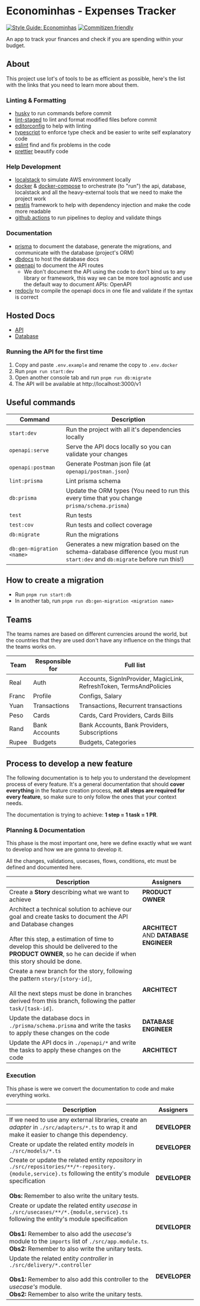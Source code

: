 # Econominhas - Expenses Tracker

[![Style Guide: Econominhas](https://img.shields.io/badge/style%20guide-Econominhas-4B00FA?style=square)](https://github.com/econominhas/eslint-config)
[![Commitizen friendly](https://img.shields.io/badge/commitizen-friendly-brightgreen.svg?style=square)](http://commitizen.github.io/cz-cli/)

An app to track your finances and check if you are spending within your budget.

## About

This project use lot's of tools to be as efficient as possible, here's the list with the links that you need to learn more about them.

### Linting & Formatting

- [husky](https://typicode.github.io/husky/) to run commands before commit
- [lint-staged](https://www.npmjs.com/package/lint-staged) to lint and format modified files before commit
- [editorconfig](https://editorconfig.org/) to help with linting
- [typescript](https://www.typescriptlang.org/) to enforce type check and be easier to write self explanatory code
- [eslint](https://eslint.org/) find and fix problems in the code
- [prettier](https://prettier.io/) beautify code

### Help Development

- [localstack](https://www.localstack.cloud/) to simulate AWS environment locally
- [docker](https://www.docker.com/) & [docker-compose](https://docs.docker.com/compose/) to orchestrate (to "run") the api, database, localstack and all the heavy-external tools that we need to make the project work
- [nestjs](https://nestjs.com/) framework to help with dependency injection and make the code more readable
- [github actions](https://docs.github.com/en/actions) to run pipelines to deploy and validate things

### Documentation

- [prisma](https://www.prisma.io/) to document the database, generate the migrations, and communicate with the database (project's ORM)
- [dbdocs](https://dbdocs.io/) to host the database docs
- [openapi](https://www.openapis.org/) to document the API routes
  - We don't document the API using the code to don't bind us to any library or framework, this way we can be more tool agnostic and use the default way to document APIs: OpenAPI
- [redocly](https://www.npmjs.com/package/@redocly/cli) to compile the openapi docs in one file and validate if the syntax is correct

## Hosted Docs

- [API](https://econominhas.readme.io/reference/)
- [Database](https://dbdocs.io/henriqueleite42/Econominhas?view=relationships)

### Running the API for the first time

1. Copy and paste <code>.env.example</code> and rename the copy to <code>.env.docker</code>
2. Run <code>pnpm run start:dev</code>
3. Open another console tab and run `pnpm run db:migrate`
4. The API will be available at http://localhost:3000/v1

## Useful commands

| Command                   | Description                                                                                                                    |
| ------------------------- | ------------------------------------------------------------------------------------------------------------------------------ |
| `start:dev`               | Run the project with all it's dependencies locally                                                                             |
| `openapi:serve`           | Serve the API docs locally so you can validate your changes                                                                    |
| `openapi:postman`         | Generate Postman json file (at `openapi/postman.json`)                                                                         |
| `lint:prisma`             | Lint prisma schema                                                                                                             |
| `db:prisma`               | Update the ORM types (You need to run this every time that you change `prisma/schema.prisma`)                                  |
| `test`                    | Run tests                                                                                                                      |
| `test:cov`                | Run tests and collect coverage                                                                                                 |
| `db:migrate`              | Run the migrations                                                                                                             |
| `db:gen-migration <name>` | Generates a new migration based on the schema-database difference (you must run `start:dev` and `db:migrate` before run this!) |

## How to create a migration

- Run `pnpm run start:db`
- In another tab, run `pnpm run db:gen-migration <migration name>`

## Teams

The teams names are based on different currencies around the world, but the countries that they are used don't have any influence on the things that the teams works on.

| Team  | Responsible for | Full list                                                           |
| ----- | --------------- | ------------------------------------------------------------------- |
| Real  | Auth            | Accounts, SignInProvider, MagicLink, RefreshToken, TermsAndPolicies |
| Franc | Profile         | Configs, Salary                                                     |
| Yuan  | Transactions    | Transactions, Recurrent transactions                                |
| Peso  | Cards           | Cards, Card Providers, Cards Bills                                  |
| Rand  | Bank Accounts   | Bank Accounts, Bank Providers, Subscriptions                        |
| Rupee | Budgets         | Budgets, Categories                                                 |

## Process to develop a new feature

The following documentation is to help you to understand the development process of every feature. It's a general documentation that should **cover everything** in the feature creation process, **not all steps are required for every feature**, so make sure to only follow the ones that your context needs.

The documentation is trying to achieve: **1 step = 1 task = 1 PR**.

### Planning & Documentation

This phase is the most important one, here we define exactly what we want to develop and how we are gonna to develop it.

All the changes, validations, usecases, flows, conditions, etc must be defined and documented here.

<table>
	<thead>
		<tr>
			<th>Description</th>
			<th>Assigners</th>
		</tr>
	</thead>
	<tbody>
		<tr>
			<td>
				Create a <b>Story</b> describing what we want to achieve
			</td>
			<td>
				<b>PRODUCT OWNER</b>
			</td>
		</tr>
		<tr>
			<td>
				Architect a technical solution to achieve our goal and create tasks to document the API and Database changes
				</br>
				</br>
				After this step, a estimation of time to develop this should be delivered to the <b>PRODUCT OWNER</b>, so he can decide if when this story should be done.
			</td>
			<td>
				<b>ARCHITECT</b>
				AND
				<b>DATABASE ENGINEER</b>
			</td>
		</tr>
		<tr>
			<td>
				Create a new branch for the story, following the pattern <code>story/[story-id]</code>,
				</br>
				</br>
				All the next steps must be done in branches derived from this branch, following the patter <code>task/[task-id]</code>.
			</td>
			<td>
				<b>ARCHITECT</b>
			</td>
		</tr>
		<tr>
			<td>
				Update the database docs in <code>./prisma/schema.prisma</code> and write the tasks to apply these changes on the code
			</td>
			<td>
				<b>DATABASE ENGINEER</b>
			</td>
		</tr>
		<tr>
			<td>
				Update the API docs in <code>./openapi/*</code> and write the tasks to apply these changes on the code
			</td>
			<td>
				<b>ARCHITECT</b>
			</td>
		</tr>
	</tbody>
</table>

### Execution

This phase is were we convert the documentation to code and make everything works.

<table>
	<thead>
		<tr>
			<th>Description</th>
			<th>Assigners</th>
		</tr>
	</thead>
	<tbody>
		<tr>
			<td>
				If we need to use any external libraries, create an <i>adapter</i> in <code>./src/adapters/*.ts</code> to wrap it and make it easier to change this dependency.
			</td>
			<td>
				<b>DEVELOPER</b>
			</td>
		</tr>
		<tr>
			<td>
				Create or update the related entity <i>models</i> in <code>./src/models/*.ts</code>
			</td>
			<td>
				<b>DEVELOPER</b>
			</td>
		</tr>
		<tr>
			<td>
				Create or update the related entity <i>repository</i> in <code>./src/repositories/**/*-repository.{module,service}.ts</code> following the entity's module specification
				</br>
				</br>
				<b>Obs:</b> Remember to also write the unitary tests.
			</td>
			<td>
				<b>DEVELOPER</b>
			</td>
		</tr>
		<tr>
			<td>
				Create or update the related entity <i>usecase</i> in <code>./src/usecases/**/*.{module,service}.ts</code> following the entity's module specification
				</br>
				</br>
				<b>Obs1:</b> Remember to also add the <i>usecase's</i> module to the <code>imports</code> list of <code>./src/app.module.ts</code>.
				</br>
				<b>Obs2:</b> Remember to also write the unitary tests.
			</td>
			<td>
				<b>DEVELOPER</b>
			</td>
		</tr>
		<tr>
			<td>
				Update the related entity <i>controller</i> in <code>./src/delivery/*.controller</code>
				</br>
				</br>
				<b>Obs1:</b> Remember to also add this controller to the <i>usecase's</i> module.
				</br>
				<b>Obs2:</b> Remember to also write the unitary tests.
			</td>
			<td>
				<b>DEVELOPER</b>
			</td>
		</tr>
	</tbody>
</table>

<br/>
